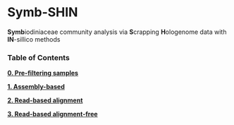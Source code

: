 # Symb-SHIN
**Symb**iodiniaceae community analysis via **S**crapping **H**ologenome data with **IN**-sillico methods

### Table of Contents

**[0. Pre-filtering samples](0_sampleinfo_preprocess.md)**

**[1. Assembly-based](1_Assembly-based.md)**

**[2. Read-based alignment ](2_Read-based_alignment.md)**

**[3. Read-based alignment-free ](3_Read-based_alignment-free.md)**


